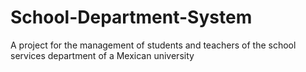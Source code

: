 # School-Department-System
A project for the management of students and teachers of the school services department of a Mexican university

